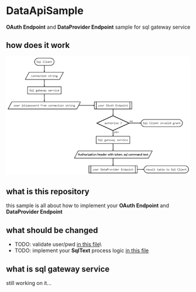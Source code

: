 # DataApiSample
**OAuth Endpoint** and **DataProvider Endpoint** sample for sql gateway service

## how does it work
![markdown](https://raw.githubusercontent.com/whSwitching/DataApiSample/main/images/flow.png)

## what is this repository
this sample is all about how to implement your **OAuth Endpoint** and **DataProvider Endpoint**

## what should be changed
* TODO: validate user/pwd [in this file](https://github.com/whSwitching/DataApiSample/blob/main/src/DataAPI/Providers/SimpleAuthProvider.cs)\
* TODO: implement your **SqlText** process logic [in this file](https://github.com/whSwitching/DataApiSample/blob/main/src/DataAPI/Controllers/QueryController.cs)

## what is sql gateway service
still working on it...
